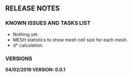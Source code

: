## RELEASE NOTES

### KNOWN ISSUES AND TASKS LIST

- Nothing yet.
- MESH statistics to show mesh cell size for each mesh.
- d* calculation.

### VERSIONS

**04/02/2019 VERSION: 0.0.1**
